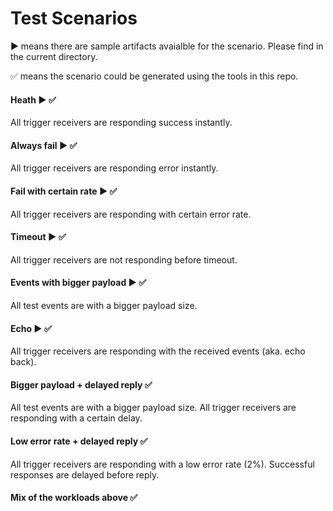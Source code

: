 # Test Scenarios

▶️ means there are sample artifacts avaialble for the scenario. Please find in the current directory.

✅ means the scenario could be generated using the tools in this repo.

#### Heath ▶️ ✅

All trigger receivers are responding success instantly.

#### Always fail ▶️ ✅

All trigger receivers are responding error instantly.

#### Fail with certain rate ▶️ ✅

All trigger receivers are responding with certain error rate.

#### Timeout ▶️ ✅

All trigger receivers are not responding before timeout.

#### Events with bigger payload ▶️ ✅

All test events are with a bigger payload size.

#### Echo ▶️ ✅

All trigger receivers are responding with the received events (aka. echo back).

#### Bigger payload + delayed reply ✅

All test events are with a bigger payload size. All trigger receivers are responding with a certain delay.

#### Low error rate + delayed reply ✅

All trigger receivers are responding with a low error rate (2%). Successful responses are delayed before reply.

#### Mix of the workloads above ✅
